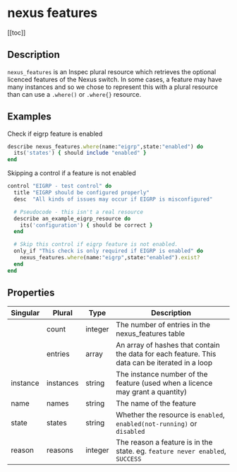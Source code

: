 # nexus features

[[toc]]

## Description

`nexus_features` is an Inspec plural resource which retrieves the optional licenced features
of the Nexus switch. In some cases, a feature may have many instances and so we chose to
represent this with a plural resource than can use a `.where()` or `.where{}` resource.

## Examples

Check if eigrp feature is enabled

```ruby
describe nexus_features.where(name:"eigrp",state:"enabled") do
  its('states') { should include "enabled" }
end
```

Skipping a control if a feature is not enabled

```ruby
control "EIGRP - test control" do
  title "EIGRP should be configured properly"
  desc  "All kinds of issues may occur if EIGRP is misconfigured"

  # Pseudocode - this isn't a real resource
  describe an_example_eigrp_resource do
    its('configuration') { should be correct }
  end

  # Skip this control if eigrp feature is not enabled.
  only_if "This check is only required if EIGRP is enabled" do
    nexus_features.where(name:"eigrp",state:"enabled").exist?
  end
end
```

## Properties

| Singular      | Plural         | Type    | Description                                                                                                |
|---------------|----------------|---------|------------------------------------------------------------------------------------------------------------|
|               | count          | integer | The number of entries in the nexus_features table                                                          |
|               | entries        | array   | An array of hashes that contain the data for each feature. This data can be iterated in a loop             |
| instance      | instances      | string  | The instance number of the feature (used when a licence may grant a quantity)                              |
| name          | names          | string  | The name of the feature                                                                                    |
| state         | states         | string  | Whether the resource is `enabled`, `enabled(not-running)` or `disabled`                                    |
| reason        | reasons        | integer | The reason a feature is in the state. eg. `feature never enabled`, `SUCCESS`                               |
